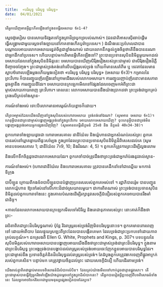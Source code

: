 ```yaml
---
title:  «បរិសុទ្ធ បរិសុទ្ធ បរិសុទ្ធ»
date:  04/01/2021
---
```


`តើអ្នកឃើញមានអ្វីខ្លះកើតឡើងនៅក្នុងខគម្ពីរអេសាយ 6៖1-4?`

ស្តេចអ៊ូសៀស បានសោយទិវង្គតទៅក្នុងគ្រាដ៏ច្របូកច្របល់ណាស់។ (ជនជាតិអាសស៊ើរចាប់ផ្តើមធ្វើសង្គ្រាមជាមួយស្តេចទាំងឡាយនៅភាគខាងកើតបូព៌ាប្រទេស។ ) ដំណឹងនេះប្រហែលជាបាន បណ្តាលអោយលោកអេសាយរន្ធត់ចិត្តជាខ្លាំងណាស់ ដោយលោកនឹកឆ្ងល់ក្នុងចិត្តថាតើនឹងបាននរណាជាអ្នកដឹកនាំប្រទេស។ ហើយបន្ទាប់មកតើមានអ្វីកើតឡើងទៅ? ព្រះបានប្រទានសុបិននិមិត្តមួយមកដល់ អេសាយដែលនៅក្នុងសុបិននិមិត្តនេះ អេសាយបានឃើញសិរីរុងរឿងរបស់ព្រះជាម្ចាស់ ជាសិរីរុងរឿងដ៏ភ្លឺ ចិញ្ចាចចញ្ចែង។ ព្រះជាម្ចាស់ទ្រង់គង់នៅលើបល្ល័ង្ករបស់ទ្រង់ ហើយក៏មានសេរ៉ាភីម ឬ ទេវតាដែលមានស្លាប6ពោលឡើងម្តងហើយម្តងទៀតថា «បរិសុទ្ធ បរិសុទ្ធ បរិសុទ្ធ» (អេសាយ 6៖3)។ កម្រាលនៃព្រះវិហារ ក៏បានរញ្ជួយញ័រឡើងនៅក្រោមជើងរបស់លោកអេសាយ។ ការរញ្ជួយញាប់ញ័រនោះមានសភាពដូចគ្នានឹង ការរញ្ជួយដីដែរ។ អេសាយបានក្រឡេកមើលទៅផ្សែងដែលចេញមកអំពីព្រះជាម្ចាស់សាយភាយពេញ ព្រះវិហារ។ ពេលនេះ លោកអេសាយបានដឹងយ៉ាងប្រាកដថា ព្រះទ្រង់ជាអ្នកគ្រប់គ្រងលើគ្រប់ទាំងស្ថាន-

ការណ៍ទាំងអស់ ទោះបីលោកមានអារម្មណ៍ភ័យខ្លាចក៏ដោយ។

`តើព្រះអម្ចាស់ដែលយើងឃើញនៅក្នុងសុបិនរបស់ហោរាអេសាយ ទ្រង់គង់នៅឯណា? (សូមអាន អេសាយ 6៖1)។ ហេតុអ្វីបានជាព្រះជាម្ចាស់បង្ហាញអង្គទ្រង់នៅក្នុងព្រះវិហារ អោយលោកអេសាយឃើញ? ចុះហេតុអ្វីបានជាទ្រង់មិនបង្ហាញអង្គទ្រង់អោយអ្នកផ្សេងឃើញវិញ? (សូមអានខគម្ពីរនិក្ខមនំ 25៖8 និង និក្ខមនំ 40៖34-38)។`

ពួកហោរាទាំងឡាយដូចជា ហោរាអេសេគាល ដានីយ៉ែល និងយ៉ូហានជាអ្នកសំណប់របស់ព្រះ ពួកគេបានរស់នៅឃ្លាតឆ្ងាយពីផ្ទះសម្បែង ក្នុងគ្រាដែលព្រះបានប្រទានសុបិននិមិត្តដ៏ពិសេសដល់គេ (សូម អានបទអេសេគាល 1; ដានីយ៉ែល 7៖9, 10; និងវិវរណៈ 4, 5) ។ ពួកគេក៏ត្រូវការព្រះដើម្បីលួងលោម

និងលើកទឹកចិត្តដូចជាលោកអេសាយដែរ។ ពួកគេចាំបាច់ត្រូវដឹងថាព្រះទ្រង់ជាអ្នករ៉ាប់រងនូវរាល់ស្ថាន-

ការណ៍ទាំងអស់។ (ហោរាដានីយ៉ែល និងហោរាអេសេគាល ត្រូវបានគេដឹកនាំទៅជាឈ្លើយ មកកាន់ទីក្រុង

បាប៊ីឡូន ក្រោយពីកងទ័ពបាប៊ីឡូនបានបំផ្លាញប្រទេសរបស់ពួកគេអស់ទៅ ។ រដ្ឋាភិបាលរ៉ូម បានបញ្ជូន លោកយ៉ូហាន ឱ្យទៅរស់នៅលើកោះដ៏ដាច់ស្រយាលមួយ។ ជាការពិតណាស់ ព្រះទ្រង់បានប្រទានសុបិន និមិត្តដល់ពួកហោរាទាំងនេះ ក្នុងគោលបំណងដើម្បីរក្សានូវសេចក្តីជំនឿរបស់ពួកគេអោយបានរឹងមាំជានិច្ច។

«កាលដែលលោកអេសាយបានក្រឡេកមើលទៅសិរីល្អ និងតេជានុភាពរបស់ព្រះ នោះគាត់ក៏ដឹងថា ព្រះ-

វរបិតាពិតជាព្រះដ៏បរិសុទ្ធណាស់ ប៉ុន្តែ រីឯរាស្រ្តរបស់ទ្រង់វិញមិនបរិសុទ្ធនោះទេ។ ពួកគេមានពោរពេញទៅ ដោយអំពើបាប ដែលផ្ទុយស្រឡះពីព្រះដែលបានបង្កើតគេមក ដែលទ្រង់ជាព្រះប្រកបទៅដោយភាពគ្រប់លក្ខណ៍»។ ដកស្រងពី Ellen G. White, Prophets and Kings, p. 307។ បទបន្ទូលនៃសុបិនមិត្តរបស់ហោរាអេសាយបានបង្ហាញអោយយើងដឹងថាព្រះជាម្ចាស់ទ្រង់ជាព្រះដ៏បរិសុទ្ធ។ ក្នុងនាមជាព្រះដ៏បរិសុទ្ធ ព្រះអង្គទ្រង់បានបង្គាប់ដល់រាស្ត្ររបស់ទ្រង់អោយចេះញែកខ្លួនអោយបានបរិសុទ្ធដែរ។ ព្រះជាម្ចាស់នឹង ប្រទានចិត្តគំនិតដ៏បរិសុទ្ធដល់រាស្ត្ររបស់ទ្រង់។ តែដំបូងពួកគេត្រូវងាកចេញពីផ្លូវអាក្រក់របស់ពួកគេសិន។ បន្ទាប់មក គេត្រូវថ្វាយចិត្តដល់ព្រះ ដោយសេចក្ដីជំនឿ ហើយដើរតាមទ្រង់។

`យើងរាល់គ្នាពិតជាធ្លាប់មានបទពិសោធន៍ដ៏លំបាកលំបិន។ ដែលគ្រប់យ៉ាងមើលទៅហាក់ដូចជាគ្មានផ្លូវសោះ។ តើព្រះជាម្ចាស់បានធ្វើឱ្យអ្នករឹងមាំឡើងយ៉ាងដូចម្តេចទៅក្នុងគ្រាដ៏លំបាកនេះ? តើអ្នកបានរៀនអ្វីខ្លះចេញពីបទពិសោធន៍ទាំងនេះ ដែលអ្នកអាចចែករំលែកជាមួយមនុស្សផ្សេងទៀតបានដែរឬទេ?`